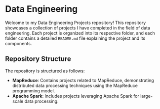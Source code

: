 

# Data Engineering

Welcome to my Data Engineering Projects repository! This repository showcases a collection of projects I have completed in the field of data engineering. Each project is organized into its respective folder, and each folder contains a detailed `README.md` file explaining the project and its components.

## Repository Structure

The repository is structured as follows:

- **MapReduce**: Contains projects related to MapReduce, demonstrating distributed data processing techniques using the MapReduce programming model.
- **Apache Spark**: Includes projects leveraging Apache Spark for large-scale data processing.
